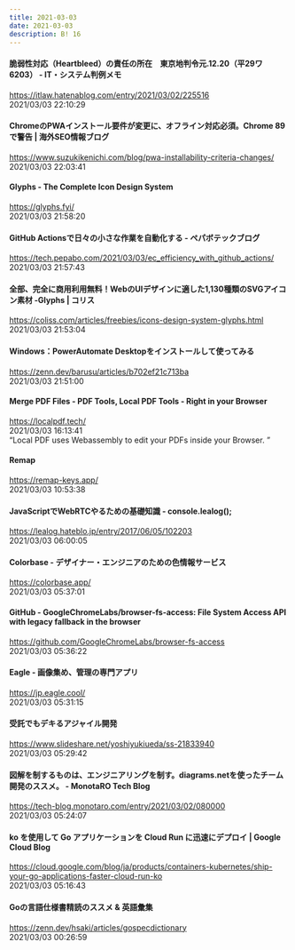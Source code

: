 ```yaml
---
title: 2021-03-03
date: 2021-03-03
description: B! 16
---
```


#### 脆弱性対応（Heartbleed）の責任の所在　東京地判令元.12.20（平29ワ6203） - IT・システム判例メモ
https://itlaw.hatenablog.com/entry/2021/03/02/225516<br>
2021/03/03 22:10:29<br>


#### ChromeのPWAインストール要件が変更に、オフライン対応必須。Chrome 89で警告 | 海外SEO情報ブログ
https://www.suzukikenichi.com/blog/pwa-installability-criteria-changes/<br>
2021/03/03 22:03:41<br>


#### Glyphs - The Complete Icon Design System
https://glyphs.fyi/<br>
2021/03/03 21:58:20<br>


#### GitHub Actionsで日々の小さな作業を自動化する - ペパボテックブログ
https://tech.pepabo.com/2021/03/03/ec_efficiency_with_github_actions/<br>
2021/03/03 21:57:43<br>


#### 全部、完全に商用利用無料！WebのUIデザインに適した1,130種類のSVGアイコン素材 -Glyphs | コリス
https://coliss.com/articles/freebies/icons-design-system-glyphs.html<br>
2021/03/03 21:53:04<br>


#### Windows：PowerAutomate Desktopをインストールして使ってみる
https://zenn.dev/barusu/articles/b702ef21c713ba<br>
2021/03/03 21:51:00<br>


#### Merge PDF Files - PDF Tools, Local PDF Tools - Right in your Browser
https://localpdf.tech/<br>
2021/03/03 16:13:41<br>
“Local PDF uses Webassembly to edit your PDFs inside your Browser. ”


#### Remap
https://remap-keys.app/<br>
2021/03/03 10:53:38<br>


#### JavaScriptでWebRTCやるための基礎知識 - console.lealog();
https://lealog.hateblo.jp/entry/2017/06/05/102203<br>
2021/03/03 06:00:05<br>


#### Colorbase - デザイナー・エンジニアのための色情報サービス
https://colorbase.app/<br>
2021/03/03 05:37:01<br>


#### GitHub - GoogleChromeLabs/browser-fs-access: File System Access API with legacy fallback in the browser
https://github.com/GoogleChromeLabs/browser-fs-access<br>
2021/03/03 05:36:22<br>


#### Eagle - 画像集め、管理の専門アプリ
https://jp.eagle.cool/<br>
2021/03/03 05:31:15<br>


#### 受託でもデキるアジャイル開発
https://www.slideshare.net/yoshiyukiueda/ss-21833940<br>
2021/03/03 05:29:42<br>


#### 図解を制するものは、エンジニアリングを制す。diagrams.netを使ったチーム開発のススメ。 - MonotaRO Tech Blog
https://tech-blog.monotaro.com/entry/2021/03/02/080000<br>
2021/03/03 05:24:07<br>


#### ko を使用して Go アプリケーションを Cloud Run に迅速にデプロイ | Google Cloud Blog
https://cloud.google.com/blog/ja/products/containers-kubernetes/ship-your-go-applications-faster-cloud-run-ko<br>
2021/03/03 05:16:43<br>


#### Goの言語仕様書精読のススメ & 英語彙集
https://zenn.dev/hsaki/articles/gospecdictionary<br>
2021/03/03 00:26:59<br>



